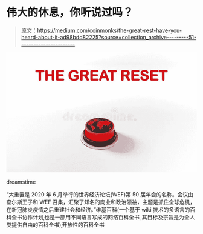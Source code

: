 # 伟大的休息，你听说过吗？

> 原文：<https://medium.com/coinmonks/the-great-rest-have-you-heard-about-it-ad98bdd82225?source=collection_archive---------51----------------------->

![](img/0817546c60c43987a781c0e05a981688.png)

dreamstime

“大重置是 2020 年 6 月举行的世界经济论坛(WEF)第 50 届年会的名称。会议由查尔斯王子和 WEF 召集，汇聚了知名的商业和政治领袖，主题是抓住全球危机，在新冠肺炎疫情之后重建社会和经济。”维基百科(一个基于 wiki 技术的多语言的百科全书协作计划ˌ也是一部用不同语言写成的网络百科全书ˌ 其目标及宗旨是为全人类提供自由的百科全书)ˌ开放性的百科全书